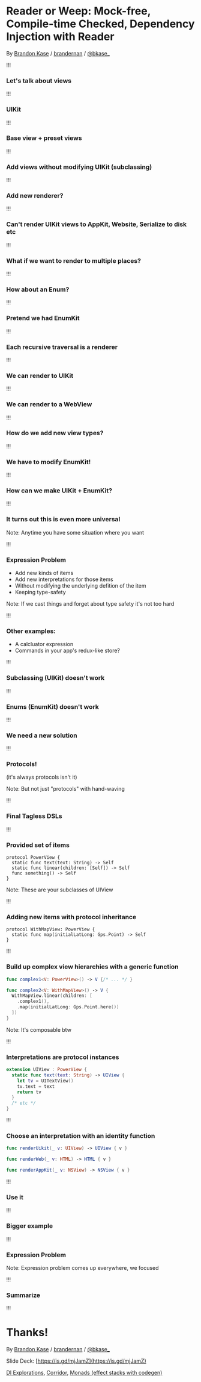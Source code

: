 <!-- .slide: data-background="#2aa198" -->
<!-- .slide: data-state="terminal" -->

# Reader or Weep: Mock-free, Compile-time Checked, Dependency Injection with Reader

By <a href="http://bkase.com">Brandon Kase</a> / <a href="https://www.pinterest.com/brandernan/"><i class="fa fa-pinterest" aria-hidden="true"></i>brandernan</a> / <a href="http://twitter.com/bkase_">@bkase_</a> 

!!!

### Let's talk about views

!!!

### UIKit

!!!

### Base view + preset views

!!!

### Add views without modifying UIKit (subclassing)

!!!

### Add new renderer?

!!!

### Can't render UIKit views to AppKit, Website, Serialize to disk etc

!!!

### What if we want to render to multiple places?

!!!

### How about an Enum?

!!!

### Pretend we had EnumKit

!!!

### Each recursive traversal is a renderer

!!!

### We can render to UIKit

!!!

### We can render to a WebView

!!!

### How do we add new view types?

!!!

### We have to modify EnumKit!

!!!

### How can we make UIKit + EnumKit?

!!!

### It turns out this is even more universal

Note: Anytime you have some situation where you want 

!!!

### Expression Problem

* Add new kinds of items
* Add new interpretations for those items
* Without modifying the underlying defition of the item
* Keeping type-safety

Note: If we cast things and forget about type safety it's not too hard

!!!

### Other examples:

* A calcluator expression
* Commands in your app's redux-like store?

!!!

### Subclassing (UIKit) doesn't work

!!!

### Enums (EnumKit) doesn't work

!!!

### We need a new solution

!!!

### Protocols!

(it's always protocols isn't it)

Note: But not just "protocols" with hand-waving

!!!

### Final Tagless DSLs

!!!

### Provided set of items

```
protocol PowerView {
  static func text(text: String) -> Self
  static func linear(children: [Self]) -> Self
  func something() -> Self
}
```

Note: These are your subclasses of UIView

!!!

### Adding new items with protocol inheritance

```
protocol WithMapView: PowerView {
  static func map(initialLatLong: Gps.Point) -> Self
}
```

!!!

### Build up complex view hierarchies with a generic function

```swift
func complex1<V: PowerView>() -> V {/* ... */ }

func complex2<V: WithMapView>() -> V {
  WithMapView.linear(children: [
    .complex1(),
    .map(initialLatLong: Gps.Point.here())
  ])
}
```

Note: It's composable btw

!!!

### Interpretations are protocol instances

```swift
extension UIView : PowerView {
  static func text(text: String) -> UIView {
    let tv = UITextView()
    tv.text = text
    return tv
  }
  /* etc */
}
```

!!!

### Choose an interpretation with an identity function

```swift
func renderUikit(_ v: UIView) -> UIView { v }

func renderWeb(_ v: HTML) -> HTML { v }

func renderAppKit(_ v: NSView) -> NSView { v }
```

!!!

### Use it

!!!

### Bigger example

!!!

### Expression Problem

Note: Expression problem comes up everywhere, we focused

!!!

### Summarize

!!!

# Thanks!

By <a href="http://bkase.com">Brandon Kase</a> / <a href="https://www.pinterest.com/brandernan/"><i class="fa fa-pinterest" aria-hidden="true"></i>brandernan</a> / <a href="http://twitter.com/bkase_">@bkase_</a> 

Slide Deck: [https://is.gd/mjJamZ](https://is.gd/mjJamZ)

[DI Explorations](https://github.com/bkase/swift-di-explorations), [Corridor](https://github.com/symentis/Corridor), [Monads (effect stacks with codegen)](https://github.com/facile-it/Monads)

